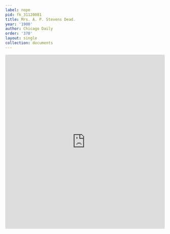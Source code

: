 ```yaml
---
label: nope
pid: fk_31120081
title: Mrs. A. P. Stevens Dead.
year: '1900'
author: Chicago Daily
order: '370'
layout: single
collection: documents
---
```

<iframe src="https://northwestern.app.box.com/embed/s/lxw13kyxm1hgeb3yokyt12y37ckkehlj?sortColumn=date&view=list" width="100%" height="550" frameborder="0" allowfullscreen webkitallowfullscreen msallowfullscreen></iframe>
